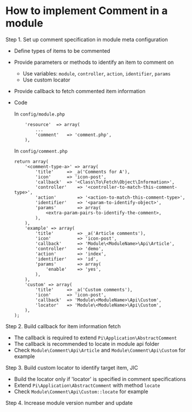 How to implement Comment in a module
====================================

Step 1. Set up comment specification in module meta configuration

- Define types of items to be commented
- Provide parameters or methods to identify an item to comment on
  - Use variables: `module`, `controller`, `action`, `identifier`, `params`
  - Use custom locator
- Provide callback to fetch commented item information
- Code

    In `config/module.php`
    ```
        'resource'  => array(
            ...
            'comment'   => 'comment.php',
        ),
    ```

    In `config/comment.php`
    ```
    return array(
        '<comment-type-a>' => array(
            'title'     => _a('Comments for A'),
            'icon'      => 'icon-post',
            'callback'  => '<Class\To\Fetch\Object\Information>',
            'controller'    => '<controller-to-match-this-comment-type>',
            'action'        => '<action-to-match-this-comment-type>',
            'identifier'    => '<param-to-identify-object>',
            'params'        => array(
                <extra-param-pairs-to-identify-the-comment>,
            ),
        ),
        'example' => array(
            'title'         => _a('Article comments'),
            'icon'          => 'icon-post',
            'callback'      => 'Module\<ModuleName>\Api\Article',
            'controller'    => 'demo',
            'action'        => 'index',
            'identifier'    => 'id',
            'params'        => array(
                'enable'    => 'yes',
            ),
        ),
        'custom' => array(
            'title'     => _a('Custom comments'),
            'icon'      => 'icon-post',
            'callback'  => 'Module\<ModuleName>\Api\Custom',
            'locator'   => 'Module\<ModuleName>\Api\Custom',
        ),
    );
    ```

Step 2. Build callback for item information fetch

- The callback is required to extend `Pi\Application\AbstractComment`
- The callback is recommended to locate in module api folder
- Check `Module\Comment\Api\Article` and `Module\Comment\Api\Custom` for example

Step 3. Build custom locator to identify target item, JIC

- Build the locator only if 'locator' is specified in comment specifications
- Extend `Pi\Application\AbstractComment` with method `locate`
- Check `Module\Comment\Api\Custom::locate` for example

Step 4. Increase module version number and update